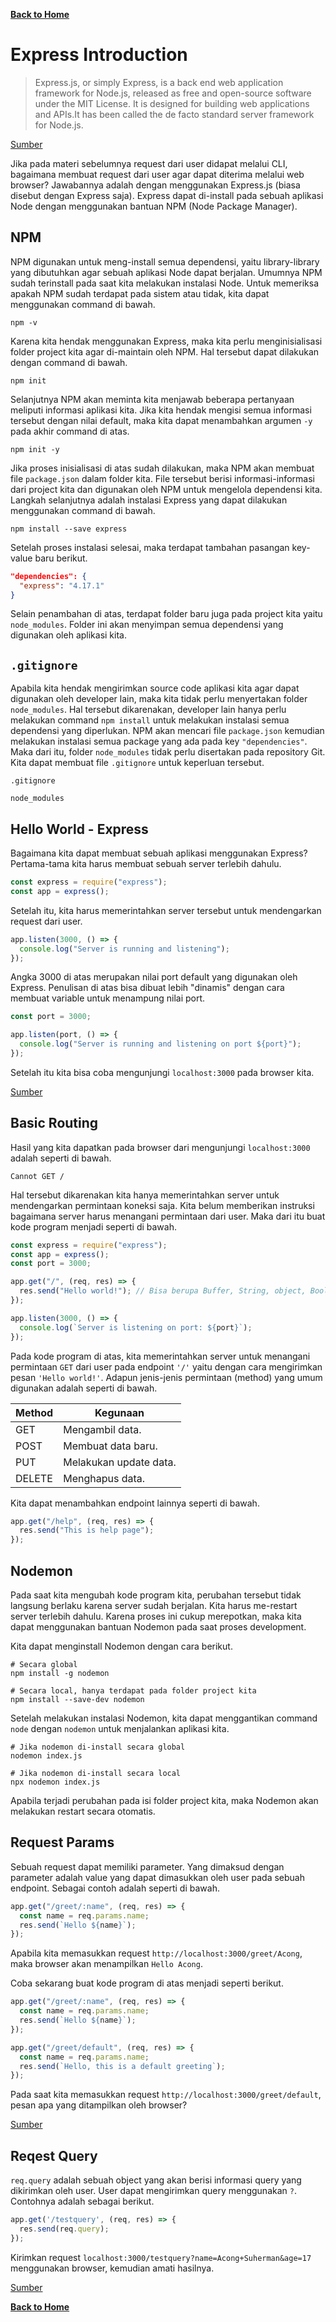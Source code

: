 [**Back to Home**](./../README.md)

# Express Introduction

> Express.js, or simply Express, is a back end web application framework for Node.js, released as free and open-source software under the MIT License. It is designed for building web applications and APIs.It has been called the de facto standard server framework for Node.js.

[Sumber](https://en.wikipedia.org/wiki/Express.js)

Jika pada materi sebelumnya request dari user didapat melalui CLI, bagaimana membuat request dari user agar dapat diterima melalui web browser? Jawabannya adalah dengan menggunakan Express.js (biasa disebut dengan Express saja). Express dapat di-install pada sebuah aplikasi Node dengan menggunakan bantuan NPM (Node Package Manager).

## NPM

NPM digunakan untuk meng-install semua dependensi, yaitu library-library yang dibutuhkan agar sebuah aplikasi Node dapat berjalan. Umumnya NPM sudah terinstall pada saat kita melakukan instalasi Node. Untuk memeriksa apakah NPM sudah terdapat pada sistem atau tidak, kita dapat menggunakan command di bawah.

```
npm -v
```

Karena kita hendak menggunakan Express, maka kita perlu menginisialisasi folder project kita agar di-maintain oleh NPM. Hal tersebut dapat dilakukan dengan command di bawah.

```
npm init
```

Selanjutnya NPM akan meminta kita menjawab beberapa pertanyaan meliputi informasi aplikasi kita. Jika kita hendak mengisi semua informasi tersebut dengan nilai default, maka kita dapat menambahkan argumen `-y` pada akhir command di atas.

```
npm init -y
```

Jika proses inisialisasi di atas sudah dilakukan, maka NPM akan membuat file `package.json` dalam folder kita. File tersebut berisi informasi-informasi dari project kita dan digunakan oleh NPM untuk mengelola dependensi kita. Langkah selanjutnya adalah instalasi Express yang dapat dilakukan menggunakan command di bawah.

```
npm install --save express
```

Setelah proses instalasi selesai, maka terdapat tambahan pasangan key-value baru berikut.

```json
"dependencies": {
  "express": "4.17.1"
}
```

Selain penambahan di atas, terdapat folder baru juga pada project kita yaitu `node_modules`. Folder ini akan menyimpan semua dependensi yang digunakan oleh aplikasi kita.

## `.gitignore`

Apabila kita hendak mengirimkan source code aplikasi kita agar dapat digunakan oleh developer lain, maka kita tidak perlu menyertakan folder `node_modules`. Hal tersebut dikarenakan, developer lain hanya perlu melakukan command `npm install` untuk melakukan instalasi semua dependensi yang diperlukan. NPM akan mencari file `package.json` kemudian melakukan instalasi semua package yang ada pada key `"dependencies"`. Maka dari itu, folder `node_modules` tidak perlu disertakan pada repository Git. Kita dapat membuat file `.gitignore` untuk keperluan tersebut.

`.gitignore`

```
node_modules
```

## Hello World - Express

Bagaimana kita dapat membuat sebuah aplikasi menggunakan Express? Pertama-tama kita harus membuat sebuah server terlebih dahulu.

```javascript
const express = require("express");
const app = express();
```

Setelah itu, kita harus memerintahkan server tersebut untuk mendengarkan request dari user.

```javascript
app.listen(3000, () => {
  console.log("Server is running and listening");
});
```

Angka 3000 di atas merupakan nilai port default yang digunakan oleh Express. Penulisan di atas bisa dibuat lebih "dinamis" dengan cara membuat variable untuk menampung nilai port.

```javascript
const port = 3000;

app.listen(port, () => {
  console.log("Server is running and listening on port ${port}");
});
```

Setelah itu kita bisa coba mengunjungi `localhost:3000` pada browser kita.

[Sumber](http://expressjs.com/en/starter/hello-world.html)

## Basic Routing

Hasil yang kita dapatkan pada browser dari mengunjungi `localhost:3000` adalah seperti di bawah.

```
Cannot GET /
```

Hal tersebut dikarenakan kita hanya memerintahkan server untuk mendengarkan permintaan koneksi saja. Kita belum memberikan instruksi bagaimana server harus menangani permintaan dari user. Maka dari itu buat kode program menjadi seperti di bawah.

```javascript
const express = require("express");
const app = express();
const port = 3000;

app.get("/", (req, res) => {
  res.send("Hello world!"); // Bisa berupa Buffer, String, object, Boolean, atau Array
});

app.listen(3000, () => {
  console.log(`Server is listening on port: ${port}`);
});
```

Pada kode program di atas, kita memerintahkan server untuk menangani permintaan `GET` dari user pada endpoint `'/'` yaitu dengan cara mengirimkan pesan `'Hello world!'`. Adapun jenis-jenis permintaan (method) yang umum digunakan adalah seperti di bawah.

| Method | Kegunaan               |
| ------ | ---------------------- |
| GET    | Mengambil data.        |
| POST   | Membuat data baru.     |
| PUT    | Melakukan update data. |
| DELETE | Menghapus data.        |

Kita dapat menambahkan endpoint lainnya seperti di bawah.

```javascript
app.get("/help", (req, res) => {
  res.send("This is help page");
});
```

## Nodemon

Pada saat kita mengubah kode program kita, perubahan tersebut tidak langsung berlaku karena server sudah berjalan. Kita harus me-restart server terlebih dahulu. Karena proses ini cukup merepotkan, maka kita dapat menggunakan bantuan Nodemon pada saat proses development.

Kita dapat menginstall Nodemon dengan cara berikut.

```
# Secara global
npm install -g nodemon

# Secara local, hanya terdapat pada folder project kita
npm install --save-dev nodemon
```

Setelah melakukan instalasi Nodemon, kita dapat menggantikan command `node` dengan `nodemon` untuk menjalankan aplikasi kita.

```
# Jika nodemon di-install secara global
nodemon index.js

# Jika nodemon di-install secara local
npx nodemon index.js
```

Apabila terjadi perubahan pada isi folder project kita, maka Nodemon akan melakukan restart secara otomatis.

## Request Params

Sebuah request dapat memiliki parameter. Yang dimaksud dengan parameter adalah value yang dapat dimasukkan oleh user pada sebuah endpoint. Sebagai contoh adalah seperti di bawah.

```javascript
app.get("/greet/:name", (req, res) => {
  const name = req.params.name;
  res.send(`Hello ${name}`);
});
```

Apabila kita memasukkan request `http://localhost:3000/greet/Acong`, maka browser akan menampilkan `Hello Acong`.

Coba sekarang buat kode program di atas menjadi seperti berikut.

```javascript
app.get("/greet/:name", (req, res) => {
  const name = req.params.name;
  res.send(`Hello ${name}`);
});

app.get("/greet/default", (req, res) => {
  const name = req.params.name;
  res.send(`Hello, this is a default greeting`);
});
```

Pada saat kita memasukkan request `http://localhost:3000/greet/default`, pesan apa yang ditampilkan oleh browser?

[Sumber](https://expressjs.com/en/4x/api.html#req.params)

## Reqest Query

`req.query` adalah sebuah object yang akan berisi informasi query yang dikirimkan oleh user. User dapat mengirimkan query menggunakan `?`. Contohnya adalah sebagai berikut.

```javascript
app.get('/testquery', (req, res) => {
  res.send(req.query);
});
```

Kirimkan request `localhost:3000/testquery?name=Acong+Suherman&age=17` menggunakan browser, kemudian amati hasilnya.

[Sumber](http://expressjs.com/en/api.html#req.query)

[**Back to Home**](./../README.md)
